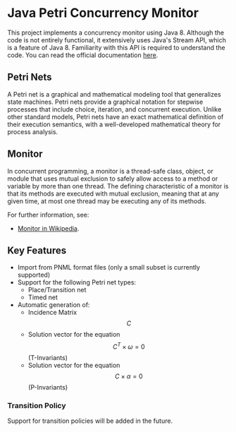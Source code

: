 
# Java Petri Concurrency Monitor

This project implements a concurrency monitor using Java 8. Although the code is not entirely functional, it extensively uses Java's Stream API, which is a feature of Java 8. Familiarity with this API is required to understand the code. You can read the official documentation [here](https://docs.oracle.com/javase/8/docs/api/java/util/stream/Stream.html).

## Petri Nets

A Petri net is a graphical and mathematical modeling tool that generalizes state machines. Petri nets provide a graphical notation for stepwise processes that include choice, iteration, and concurrent execution. Unlike other standard models, Petri nets have an exact mathematical definition of their execution semantics, with a well-developed mathematical theory for process analysis.

## Monitor

In concurrent programming, a monitor is a thread-safe class, object, or module that uses mutual exclusion to safely allow access to a method or variable by more than one thread. The defining characteristic of a monitor is that its methods are executed with mutual exclusion, meaning that at any given time, at most one thread may be executing any of its methods.

For further information, see:
- [Monitor in Wikipedia](https://en.wikipedia.org/wiki/Monitor_(synchronization)).

## Key Features

- Import from PNML format files (only a small subset is currently supported)
- Support for the following Petri net types:
  - Place/Transition net
  - Timed net
- Automatic generation of:
  - Incidence Matrix $$C$$
  - Solution vector for the equation $$C^{T} \times \omega = 0$$ (T-Invariants)
  - Solution vector for the equation $$C \times \alpha = 0$$ (P-Invariants)

### Transition Policy

Support for transition policies will be added in the future.
